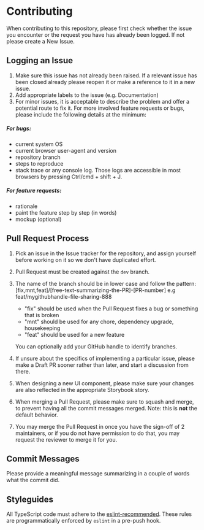# Contributing

When contributing to this repository, please first check whether the issue you encounter or the request you have has already been logged. If not please create a New Issue.

## Logging an Issue

1. Make sure this issue has not already been raised. If a relevant issue has been closed already please reopen it or make a reference to it in a new issue.
1. Add appropriate labels to the issue (e.g. Documentation)
1. For minor issues, it is acceptable to describe the problem and offer a potential route to fix it. For more involved feature requests or bugs, please include the following details at the minimum:

##### For bugs:

- current system OS
- current browser user-agent and version
- repository branch
- steps to reproduce
- stack trace or any console log. Those logs are accessible in most browsers by pressing Ctrl/cmd + shift + J. 

##### For feature requests:

- rationale
- paint the feature step by step (in words)
- mockup (optional)

## Pull Request Process

1. Pick an issue in the Issue tracker for the repository, and assign yourself before working on it so we don't have duplicated effort.
1. Pull Request must be created against the `dev` branch.
1. The name of the branch should be in lower case and follow the pattern: [fix,mnt,feat]/[free-text-summarizing-the-PR]-[PR-number] e.g feat/mygithubhandle-file-sharing-888
    - "fix" should be used when the Pull Request fixes a bug or something that is broken
    - "mnt" should be used for any chore, dependency upgrade, housekeeping
    - "feat" should be used for a new feature

    You can optionally add your GitHub handle to identify branches.
1. If unsure about the specifics of implementing a particular issue, please make a Draft PR sooner rather than later, and start a discussion from there.
1. When designing a new UI component, please make sure your changes are also reflected in the appropriate Storybook story.
1. When merging a Pull Request, please make sure to squash and merge, to prevent having all the commit messages merged. Note: this is **not** the default behavior.
1. You may merge the Pull Request in once you have the sign-off of 2 maintainers, or if you
   do not have permission to do that, you may request the reviewer to merge it for you.

## Commit Messages

Please provide a meaningful message summarizing in a couple of words what the commit did.  

## Styleguides

All TypeScript code must adhere to the [eslint-recommended](https://eslint.org/docs/rules/). These rules are programmatically enforced by `eslint` in a pre-push hook.